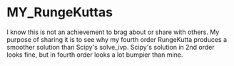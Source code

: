 # MY_RungeKuttas

I know this is not an achievement to brag about or share with others. My purpose of sharing it is to see why my 
fourth order RungeKutta produces a smoother solution than Scipy's solve_ivp. Scipy's solution in 2nd order looks fine,
but in fourth order looks a lot bumpier than mine.
